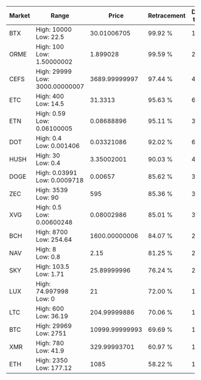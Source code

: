 | Market | Range | Price| Retracement | Doubles to 50% |
| --- | --- | --- | --- | --- |
| BTX | High: 10000<br />Low: 22.5 | 30.01006705 | 99.92 % | 166.99 |
| ORME | High: 100<br />Low: 1.50000002 | 1.899028 | 99.59 % | 26.72 |
| CEFS | High: 29999<br />Low: 3000.00000007 | 3689.99999997 | 97.44 % | 4.47 |
| ETC | High: 400<br />Low: 14.5 | 31.3313 | 95.63 % | 6.61 |
| ETN | High: 0.59<br />Low: 0.06100005 | 0.08688896 | 95.11 % | 3.75 |
| DOT | High: 0.4<br />Low: 0.001406 | 0.03321086 | 92.02 % | 6.04 |
| HUSH | High: 30<br />Low: 0.4 | 3.35002001 | 90.03 % | 4.54 |
| DOGE | High: 0.03991<br />Low: 0.0009718 | 0.00657 | 85.62 % | 3.11 |
| ZEC | High: 3539<br />Low: 90 | 595 | 85.36 % | 3.05 |
| XVG | High: 0.5<br />Low: 0.00600248 | 0.08002986 | 85.01 % | 3.16 |
| BCH | High: 8700<br />Low: 254.64 | 1600.00000006 | 84.07 % | 2.80 |
| NAV | High: 8<br />Low: 0.8 | 2.15 | 81.25 % | 2.05 |
| SKY | High: 103.5<br />Low: 1.71 | 25.89999996 | 76.24 % | 2.03 |
| LUX | High: 74.997998<br />Low: 0 | 21 | 72.00 % | 1.79 |
| LTC | High: 600<br />Low: 36.19 | 204.99999886 | 70.06 % | 1.55 |
| BTC | High: 29969<br />Low: 2751 | 10999.99999993 | 69.69 % | 1.49 |
| XMR | High: 780<br />Low: 41.9 | 329.99993701 | 60.97 % | 1.25 |
| ETH | High: 2350<br />Low: 177.12 | 1085 | 58.22 % | 1.16 |
